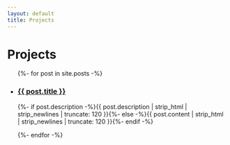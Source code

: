 ```yaml
---
layout: default
title: Projects
---
```


<!-- <div id="articles">
  <h1>Articles</h1>
  <ul class="posts noList">
    {%- for post in site.posts -%}
      <li>
      	<span class="date">{{ post.date | date_to_string }}</span>
      	<h3><a href="{{ post.url | relative_url }}">{{ post.title }}</a></h3>
      	<p class="description">{%- if post.description -%}{{ post.description  | strip_html | strip_newlines | truncate: 120 }}{%- else -%}{{ post.content | strip_html | strip_newlines | truncate: 120 }}{%- endif -%}</p>
      </li>
    {%- endfor -%} 
  </ul>
</div> -->


<h1>Projects</h1>
<ul class="posts noList card_container">
    {%- for post in site.posts -%}
    <li>
      <h3><a class="card", href="{{ post.url | relative_url }}">{{ post.title }}</a></h3>
          <p class="card-description">{%- if post.description -%}{{ post.description  | strip_html | strip_newlines | truncate: 120 }}{%- else -%}{{ post.content | strip_html | strip_newlines | truncate: 120 }}{%- endif -%}</p>
        </a>
    </li>
  {%- endfor -%} 
</ul>